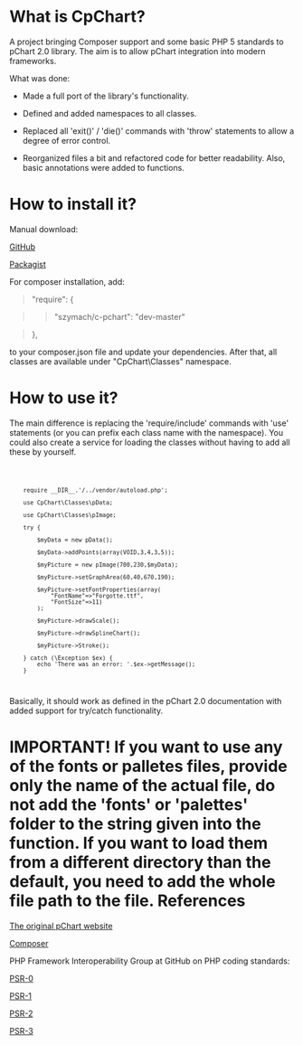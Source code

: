 What is CpChart?
===============

A project bringing Composer support and some basic PHP 5 standards to pChart 2.0 library.
The aim is to allow pChart integration into modern frameworks.

What was done:

- Made a full port of the library's functionality.

- Defined and added namespaces to all classes.

- Replaced all 'exit()' / 'die()' commands with 'throw' statements to allow a degree of error control.

- Reorganized files a bit and refactored code for better readability. Also, basic annotations were added
to functions.

How to install it?
================

Manual download: 

[GitHub](https://github.com/szymach/cp-chart)

[Packagist](https://packagist.org/packages/szymach/cp-chart)

For composer installation, add:

>"require": {

>> "szymach/c-pchart": "dev-master"

> },

to your composer.json file and update your dependencies. After that, all
classes are available under "CpChart\Classes" namespace.

How to use it?
==============

The main difference is replacing the 'require/include' commands with 'use'
statements (or you can prefix each class name with the namespace). 
You could also create a service for loading the classes without
having to add all these by yourself.

<code>

        require __DIR__.'/../vendor/autoload.php';

        use CpChart\Classes\pData;

        use CpChart\Classes\pImage;

        try {

            $myData = new pData();

            $myData->addPoints(array(VOID,3,4,3,5));

            $myPicture = new pImage(700,230,$myData);

            $myPicture->setGraphArea(60,40,670,190);

            $myPicture->setFontProperties(array(
                "FontName"=>"Forgotte.ttf",
                "FontSize"=>11)
            );

            $myPicture->drawScale();

            $myPicture->drawSplineChart();   

            $myPicture->Stroke();
    
        } catch (\Exception $ex) {
            echo 'There was an error: '.$ex->getMessage();
        }
</code>

Basically, it should work as defined in the pChart 2.0 documentation with added
support for try/catch functionality. 

IMPORTANT! If you want to use any of the fonts or palletes files, provide only
the name of the actual file, do not add the 'fonts' or 'palettes' folder to the
string given into the function. If you want to load them from a different directory
than the default, you need to add the whole file path to the file.
References
==========
[The original pChart website](http://www.pchart.net/)

[Composer](https://getcomposer.org/)

PHP Framework Interoperability Group at GitHub on PHP coding standards:

[PSR-0](https://github.com/php-fig/fig-standards/blob/master/accepted/PSR-0.md)

[PSR-1](https://github.com/php-fig/fig-standards/blob/master/accepted/PSR-1-basic-coding-standard.md)

[PSR-2](https://github.com/php-fig/fig-standards/blob/master/accepted/PSR-2-coding-style-guide.md)

[PSR-3](https://github.com/php-fig/fig-standards/blob/master/accepted/PSR-4-autoloader.md)